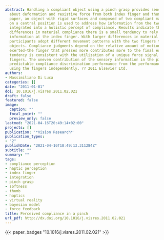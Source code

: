 ```yaml
---
abstract: Handling a compliant object using a pinch grasp provides sensory information
  about deformation and resistive force from both index finger and thumb. In this
  paper, an object with rigid surfaces and composed of two compliant materials fixed
  on a central position is used to address how information from the two fingers is
  integrated into a holistic percept of compliance. Results indicate that with small
  differences in material compliance there is a small tendency to rely more on the
  information at the index finger. With larger differences in material compliance
  participants adopt different movement patterns with the two fingers to explore the
  objects. Compliance judgments depend on the relative amount of motion and force
  exerted-the finger that presses more contributes more to the final estimate. This
  tendency is consistent with the utilization of a unique force signal for the two
  fingers. The uneven contribution of the sensory information in the pinch leads to
  predictable compliance discrimination performance from the performance obtained
  using the fingers independently. ?? 2011 Elsevier Ltd.
authors:
- Massimiliano Di Luca
categories: []
date: "2011-01-01"
doi: 10.1016/j.visres.2011.02.021
draft: false
featured: false
image:
  caption: ""
  focal_point: ""
  preview_only: false
lastmod: "2021-04-16T20:49:14+02:00"
projects: []
publication: '*Vision Research*'
publication_types:
- "2"
publishDate: "2021-04-16T18:49:13.311284Z"
subtitle: ""
summary: ""
tags:
- compliance perception
- haptic perception
- index finger
- integration
- pinch grasp
- softness
- thumb
- haptics
- virtual reality
- bayesian model
- force feedback
title: Perceived compliance in a pinch
url_pdf: http://dx.doi.org/10.1016/j.visres.2011.02.021
---
```

{{< paper_badges "10.1016/j.visres.2011.02.021" >}}

